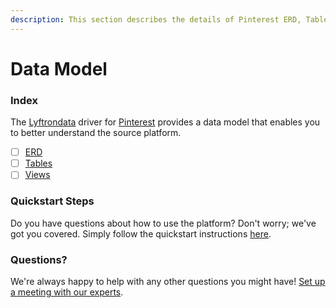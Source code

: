 ```yaml
---
description: This section describes the details of Pinterest ERD, Tables, and Views.
---
```


# Data Model

### Index

The  [Lyftrondata](https://www.lyftrondata.com/) driver for [Pinterest](https://www.lyftrondata.com/integration/marketing-analytics/pinterest/) provides a data model that enables you to better understand the source platform.

* [ ] [ERD](erd.md)
* [ ] [Tables](tables.md)
* [ ] [Views](views.md)

### Quickstart Steps

Do you have questions about how to use the platform? Don't worry; we've got you covered. Simply follow the quickstart instructions [here](../README.md).


### Questions? <a href="#questions" id="questions"></a>

We're always happy to help with any other questions you might have! [Set up a meeting with our experts](https://www.lyftrondata.com/book-a-meeting/).

